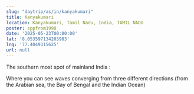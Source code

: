 ```yaml
---
slug: "daytrip/as/in/kanyakumari"
title: Kanyakumari
location: Kanyakumari, Tamil Nadu, India, TAMIL NADU
poster: sppfrom1998
date: '2025-05-23T00:00:00'
lat: '8.053597134203983'
lng: '77.4049315625'
url: null
---
```


The southern most spot of mainland India :

Where you can see waves converging from three different directions (from the Arabian sea, the Bay of Bengal and the Indian Ocean)
